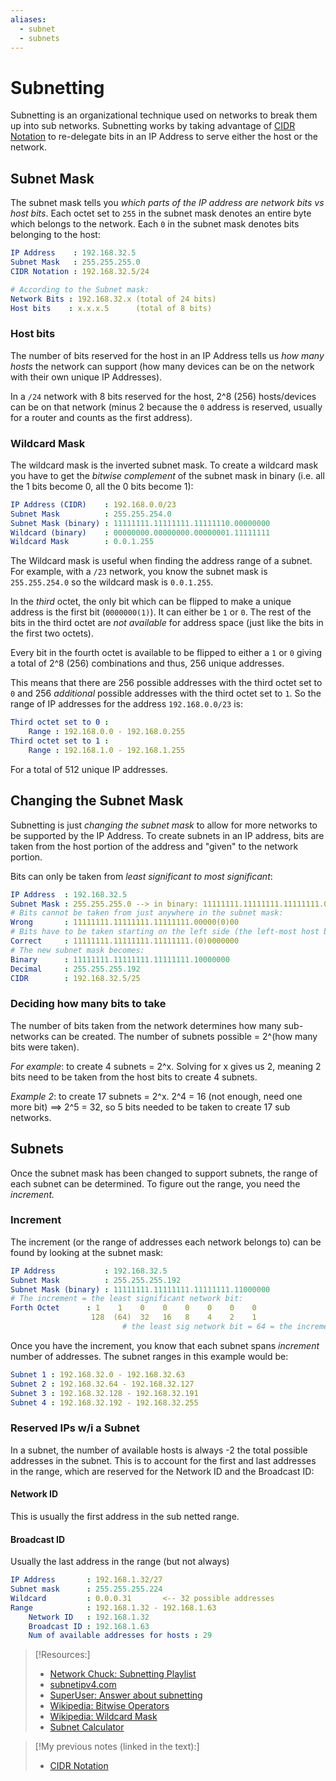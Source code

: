 ```yaml
---
aliases:
  - subnet
  - subnets
---
```

# Subnetting
Subnetting is an organizational technique used on networks to break them up into sub networks. Subnetting works by taking advantage of [CIDR Notation](/networking/routing/CIDR.md) to re-delegate bits in an IP Address to serve either the host or the network.
## Subnet Mask
The subnet mask tells you *which parts of the IP address are network bits vs host bits*. Each octet set to `255` in the subnet mask denotes an entire byte which belongs to the network. Each `0` in the subnet mask denotes bits belonging to the host:
```yaml
IP Address    : 192.168.32.5
Subnet Mask   : 255.255.255.0
CIDR Notation : 192.168.32.5/24

# According to the Subnet mask:
Network Bits : 192.168.32.x (total of 24 bits)
Host bits    : x.x.x.5      (total of 8 bits)
```
### Host bits
The number of bits reserved for the host in an IP Address tells us *how many hosts* the network can support (how many devices can be on the network with their own unique IP Addresses).

In a `/24` network with 8 bits reserved for the host, 2^8 (256) hosts/devices can be on that network (minus 2 because the `0` address is reserved, usually for a router and counts as the first address).
### Wildcard Mask
The wildcard mask is the inverted subnet mask. To create a wildcard mask you have to get the *bitwise complement* of the subnet mask in binary (i.e. all the 1 bits become 0, all the 0 bits become 1):
```yaml
IP Address (CIDR)    : 192.168.0.0/23
Subnet Mask          : 255.255.254.0
Subnet Mask (binary) : 11111111.11111111.11111110.00000000
Wildcard (binary)    : 00000000.00000000.00000001.11111111
Wildcard Mask        : 0.0.1.255
```
The Wildcard mask is useful when finding the address range of a subnet. For example, with a `/23` network, you know the subnet mask is `255.255.254.0` so the wildcard mask is `0.0.1.255`.

In the *third* octet, the only bit which can be flipped to make a unique address is the first bit (`0000000(1)`). It can either be `1` or `0`. The rest of the bits in the third octet are *not available* for address space (just like the bits in the first two octets).

Every bit in the fourth octet is available to be flipped to either a `1` or `0` giving a total of 2^8 (256) combinations and thus, 256 unique addresses.

This means that there are 256 possible addresses with the third octet set to `0` and 256 *additional* possible addresses with the third octet set to `1`. So the range of IP addresses for the address `192.168.0.0/23` is:
```yaml
Third octet set to 0 :
    Range : 192.168.0.0 - 192.168.0.255
Third octet set to 1 :
    Range : 192.168.1.0 - 192.168.1.255
```
For a total of 512 unique IP addresses.
## Changing the Subnet Mask
Subnetting is just *changing the subnet mask* to allow for more networks to be supported by the IP Address. To create subnets in an IP address, bits are taken from the host portion of the address and "given" to the network portion.

Bits can only be taken from *least significant to most significant*:
```yaml
IP Address  : 192.168.32.5
Subnet Mask : 255.255.255.0 --> in binary: 11111111.11111111.11111111.00000000
# Bits cannot be taken from just anywhere in the subnet mask:
Wrong       : 11111111.11111111.11111111.00000(0)00
# Bits have to be taken starting on the left side (the left-most host bit):
Correct     : 11111111.11111111.11111111.(0)0000000
# The new subnet mask becomes:
Binary      : 11111111.11111111.11111111.10000000
Decimal     : 255.255.255.192
CIDR        : 192.168.32.5/25
```
### Deciding how many bits to take
The number of bits taken from the network determines how many sub-networks can be created. The number of subnets possible = 2^(how many bits were taken).

*For example*: to create 4 subnets = 2^x. Solving for x gives us 2, meaning 2 bits need to be taken from the host bits to create 4 subnets.

*Example 2*: to create 17 subnets = 2^x. 2^4 = 16 (not enough, need one more bit) ==> 2^5 = 32, so 5 bits needed to be taken to create 17 sub networks.
## Subnets
Once the subnet mask has been changed to support subnets, the range of each subnet can be determined. To figure out the range, you need the *increment.*
### Increment
The increment (or the range of addresses each network belongs to) can be found by looking at the subnet mask:
```YAML
IP Address           : 192.168.32.5
Subnet Mask          : 255.255.255.192
Subnet Mask (binary) : 11111111.11111111.11111111.11000000
# The increment = the least significant network bit:
Forth Octet      : 1    1    0    0    0    0    0    0
                  128  (64)  32   16   8    4    2    1
                         # the least sig network bit = 64 = the increment
```
Once you have the increment, you know that each subnet spans *increment* number of addresses. The subnet ranges in this example would be:
```yaml
Subnet 1 : 192.168.32.0 - 192.168.32.63
Subnet 2 : 192.168.32.64 - 192.168.32.127
Subnet 3 : 192.168.32.128 - 192.168.32.191
Subnet 4 : 192.168.32.192 - 192.168.32.255
```
### Reserved IPs w/i a Subnet
In a subnet, the number of available hosts is always -2 the total possible addresses in the subnet. This is to account for the first and last addresses in the range, which are reserved for the Network ID and the Broadcast ID:
#### Network ID
This is usually the first address in the sub netted range.
#### Broadcast ID
Usually the last address in the range (but not always)
```yaml
IP Address       : 192.168.1.32/27
Subnet mask      : 255.255.255.224
Wildcard         : 0.0.0.31       <-- 32 possible addresses
Range            : 192.168.1.32 - 192.168.1.63
    Network ID   : 192.168.1.32
    Broadcast ID : 192.168.1.63
    Num of available addresses for hosts : 29
```

> [!Resources:]
> - [Network Chuck: Subnetting Playlist](https://www.youtube.com/watch?v=oZGZRtaGyG8&list=PLIhvC56v63IKrRHh3gvZZBAGvsvOhwrRF&index=5)
> - [subnetipv4.com](https://subnetipv4.com/)
> - [SuperUser: Answer about subnetting](https://superuser.com/questions/1126822/how-do-i-get-a-22-subnet-from-192-168-0-0-22-network-address)
> - [Wikipedia: Bitwise Operators](https://en.wikipedia.org/wiki/Bitwise_operation)
> - [Wikipedia: Wildcard Mask](https://en.wikipedia.org/wiki/Wildcard_mask)
> - [Subnet Calculator](https://www.subnet-calculator.com/wildcard.php)

> [!My previous notes (linked in the text):]
> - [CIDR Notation](https://github.com/TrshPuppy/obsidian-notes/blob/main/networking/routing/CIDR.md)
